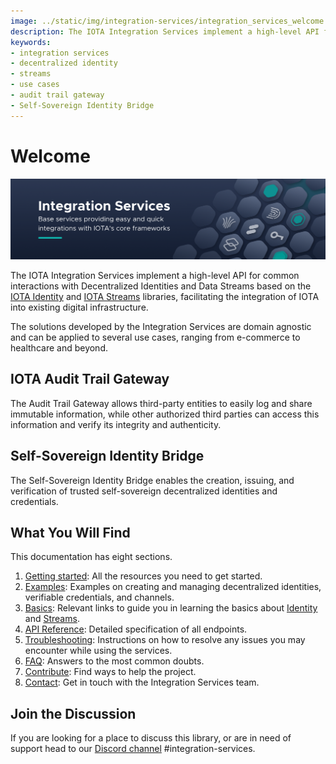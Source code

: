 ```yaml
---
image: ../static/img/integration-services/integration_services_welcome.png
description: The IOTA Integration Services implement a high-level API for common interactions with Decentralized Identities and Data Streams.
keywords:
- integration services
- decentralized identity
- streams
- use cases
- audit trail gateway
- Self-Sovereign Identity Bridge
---
```

# Welcome

![Integration Services](../static/img/integration-services/integration_services_welcome.png)

The IOTA Integration Services implement a high-level API for common interactions with Decentralized Identities and Data
Streams based on the [IOTA Identity]('https://wiki.iota.org/identity.rs/introduction')
and [IOTA Streams]('https://wiki.iota.org/streams/welcome') libraries, facilitating the integration of IOTA into
existing digital infrastructure.

The solutions developed by the Integration Services are domain agnostic and can be applied to several use cases, ranging
from e-commerce to healthcare and beyond.

## IOTA Audit Trail Gateway

The Audit Trail Gateway allows third-party entities to easily log and share immutable information, while other
authorized third parties can access this information and verify its integrity and authenticity.

## Self-Sovereign Identity Bridge

The Self-Sovereign Identity Bridge enables the creation, issuing, and verification of trusted self-sovereign
decentralized identities and credentials.

## What You Will Find

This documentation has eight sections.

1. [Getting started](getting_started/overview): All the resources you need to get started.
2. [Examples](examples/introduction): Examples on creating and managing decentralized identities, verifiable
   credentials, and channels.
3. [Basics](basics/identity): Relevant links to guide you in learning the basics about [Identity](https://wiki.iota.org/identity.rs/introduction) and [Streams](https://wiki.iota.org/streams/welcome).
4. [API Reference](api_reference): Detailed specification of all endpoints.
5. [Troubleshooting](troubleshooting.md): Instructions on how to resolve any issues you may encounter while using the services.
6. [FAQ](faq): Answers to the most common doubts.
7. [Contribute](contribute): Find ways to help the project.
7. [Contact](contact): Get in touch with the Integration Services team.

## Join the Discussion

If you are looking for a place to discuss this library, or are in need of support head to
our [Discord channel](https://discord.gg/iota) #integration-services.
